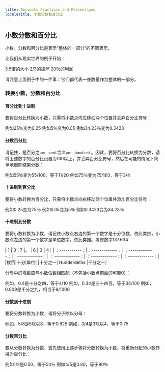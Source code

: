 ```yaml
---
title: Decimals Fractions and Percentages
localeTitle: 小数分数和百分比
---
```

## 小数分数和百分比

小数，分数和百分比是表示“整体的一部分”的不同表示。

让我们从现实世界的例子开始：

3.5倍的大小 2/3的披萨 20％的利润

请注意上面例子中的一件事：它们都代表一些数量作为整体的一部分。

### 转换小数，分数和百分比

#### 百分比到十进制

要将百分比转换为小数，只需将小数点向左移动两个位置并丢弃百分比符号：

例如25％变为0.25 例如5％变为0.05 例如34.23％变为0.3423

#### 分数百分比

请记住，是百分之`per cent`含义`per hundred` 。因此，要将百分比转换为分数，请将上述数字的百分比设置为100以上，并丢弃百分比符号，然后在可能的情况下简单地删除结果分数：

例如55％变为55/100，等于11/20 例如75％变为75/100，等于3/4

#### 十进制到百分比

要将小数转换为百分比，只需将小数点向右移动两个位置并添加百分比符号：

例如0.25变为25％ 例如0.05变为5％ 例如0.3423变为34.23％

#### 十进制到分数

要将小数转换为小数，请记住小数点右边的第一个数字是十分位数，依此类推，小数点左边的第一个数字是单位数字，依此类推。考虑数字137.634

| 1 | 3 | 7 |。 | 6 | 3 | 4 | | ：-----------：|：-------------：| ：-------------：|：-------------：| ：-------------：| ：-------------：| ：-------------：| |数百|十分|单位| |十分之一| Hunderdeths |千分之一|

分母中的零数应与小数位数相匹配（不包括小数点前面的可能0）：

例如，0.4是十分之四，等于4/10 例如，0.34是三十四百，等于34/100 例如，0.009是千分之九，相当于9/1000

#### 分数到十进制

要将分数转换为小数，请将分子除以分母：

例如，5/8是5除以8，等于0.625 例如，3/4是3除以4，等于0.75

#### 分数百分比

要从分数转换为分数，首先使用上述步骤将分数转换为小数，将重新分配的小数转换为百分比：

例如1/2是0.50，等于50％ 例如4/5是0.80，等于80％